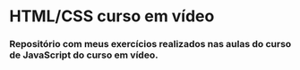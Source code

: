 # HTML/CSS curso em vídeo

### Repositório com meus exercícios realizados nas aulas do curso de JavaScript do curso em vídeo.


